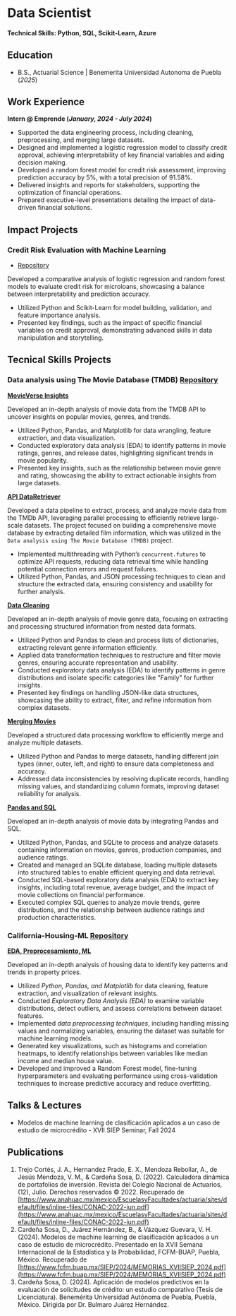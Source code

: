 # Data Scientist

#### Technical Skills: Python, SQL, Scikit-Learn, Azure

## Education
- B.S., Actuarial Science | Benemerita Universidad Autonoma de Puebla (_2025_)
  
## Work Experience
**Intern @ Emprende (_January, 2024 - July 2024_)**  
  
- Supported the data engineering process, including cleaning, preprocessing, and merging large datasets.
- Designed and implemented a logistic regression model to classify credit approval, achieving interpretability of key financial variables and aiding decision making.  
- Developed a random forest model for credit risk assessment, improving prediction accuracy by 5%, with a total precision of 91.58%.  
- Delivered insights and reports for stakeholders, supporting the optimization of financial operations. 
- Prepared executive-level presentations detailing the impact of data-driven financial solutions.

## Impact Projects
### Credit Risk Evaluation with Machine Learning  

- [Repository](https://github.com/PrepaidL7/Credit-Classification-Models)

Developed a comparative analysis of logistic regression and random forest models to evaluate credit risk for microloans, showcasing a balance between interpretability and prediction accuracy.  
- Utilized Python and Scikit-Learn for model building, validation, and feature importance analysis.  
- Presented key findings, such as the impact of specific financial variables on credit approval, demonstrating advanced skills in data manipulation and storytelling.  

## Tecnical Skills Projects
### Data analysis using The Movie Database (TMDB) [Repository](https://github.com/PrepaidL7/TMDB-MovieInsights)

__[MovieVerse Insights](https://github.com/PrepaidL7/TMDB-MovieInsights/blob/main/Project_01_MovieVerse_Insights.ipynb)__

Developed an in-depth analysis of movie data from the TMDB API to uncover insights on popular movies, genres, and trends.

- Utilized Python, Pandas, and Matplotlib for data wrangling, feature extraction, and data visualization.
- Conducted exploratory data analysis (EDA) to identify patterns in movie ratings, genres, and release dates, highlighting significant trends in movie popularity.
- Presented key insights, such as the relationship between movie genre and rating, showcasing the ability to extract actionable insights from large datasets.

__[API DataRetriever](https://github.com/PrepaidL7/TMDB-MovieInsights/blob/main/Project_01_API_DataRetriever.ipynb)__

Developed a data pipeline to extract, process, and analyze movie data from the TMDb API, leveraging parallel processing to efficiently retrieve large-scale datasets. The project focused on building a comprehensive movie database by extracting detailed film information, which was utilized in the ``Data analysis using The Movie Database (TMDB)`` project.

- Implemented multithreading with Python’s `concurrent.futures` to optimize API requests, reducing data retrieval time while handling potential connection errors and request failures.  
- Utilized Python, Pandas, and JSON processing techniques to clean and structure the extracted data, ensuring consistency and usability for further analysis.  

__[Data Cleaning](https://github.com/PrepaidL7/TMDB-MovieInsights/blob/main/Project_01_DataCleaning.ipynb)__

Developed an in-depth analysis of movie genre data, focusing on extracting and processing structured information from nested data formats.

- Utilized Python and Pandas to clean and process lists of dictionaries, extracting relevant genre information efficiently.
- Applied data transformation techniques to restructure and filter movie genres, ensuring accurate representation and usability.
- Conducted exploratory data analysis (EDA) to identify patterns in genre distributions and isolate specific categories like "Family" for further insights.
- Presented key findings on handling JSON-like data structures, showcasing the ability to extract, filter, and refine information from complex datasets.

__[Merging Movies](https://github.com/PrepaidL7/TMDB-MovieInsights/blob/main/Project_01_Merging_Movies.ipynb)__

Developed a structured data processing workflow to efficiently merge and analyze multiple datasets. 

- Utilized Python and Pandas to merge datasets, handling different join types (inner, outer, left, and right) to ensure data completeness and accuracy.
- Addressed data inconsistencies by resolving duplicate records, handling missing values, and standardizing column formats, improving dataset reliability for analysis.

__[Pandas and SQL](https://github.com/PrepaidL7/TMDB-MovieInsights/blob/main/Project_01_Pandas%26SQL.ipynb)__

Developed an in-depth analysis of movie data by integrating Pandas and SQL.

- Utilized Python, Pandas, and SQLite to process and analyze datasets containing information on movies, genres, production companies, and audience ratings.
- Created and managed an SQLite database, loading multiple datasets into structured tables to enable efficient querying and data retrieval.
- Conducted SQL-based exploratory data analysis (EDA) to extract key insights, including total revenue, average budget, and the impact of movie collections on financial performance.
- Executed complex SQL queries to analyze movie trends, genre distributions, and the relationship between audience ratings and production characteristics.

### California-Housing-ML [Repository](https://github.com/PrepaidL7/California-Housing-ML)

__[EDA, Preprocesamiento, ML](https://github.com/PrepaidL7/California-Housing-ML/blob/main/Project_02_EDA_Prepros%26ML.ipynb)__

Developed an in-depth analysis of housing data to identify key patterns and trends in property prices.

- Utilized *Python, Pandas, and Matplotlib* for data cleaning, feature extraction, and visualization of relevant insights.
- Conducted *Exploratory Data Analysis (EDA)* to examine variable distributions, detect outliers, and assess correlations between dataset features.
- Implemented *data preprocessing techniques*, including handling missing values and normalizing variables, ensuring the dataset was suitable for machine learning models.
- Generated key visualizations, such as histograms and correlation heatmaps, to identify relationships between variables like median income and median house value.
- Developed and improved a Random Forest model, fine-tuning hyperparameters and evaluating performance using cross-validation techniques to increase predictive accuracy and reduce overfitting.

## Talks & Lectures
- Modelos de machine learning de clasificación aplicados a un caso de estudio de microcrédito - XVII SIEP Seminar, Fall 2024

## Publications
1. Trejo Cortés, J. A., Hernandez Prado, E. X., Mendoza Rebollar, A., de Jesús Mendoza, V. M., & Cardeña Sosa, D. (2022). Calculadora dinámica de portafolios de inversión. Revista del Colegio Nacional de Actuarios, (12), Julio. Derechos reservados © 2022. Recuperado de [https://www.anahuac.mx/mexico/EscuelasyFacultades/actuaria/sites/default/files/inline-files/CONAC-2022-jun.pdf](https://www.anahuac.mx/mexico/EscuelasyFacultades/actuaria/sites/default/files/inline-files/CONAC-2022-jun.pdf)
2. Cardeña Sosa, D., Juárez Hernández, B., & Vázquez Guevara, V. H. (2024). Modelos de machine learning de clasificación aplicados a un caso de estudio de microcrédito. Presentado en la XVII Semana Internacional de la Estadística y la Probabilidad, FCFM-BUAP, Puebla, México. Recuperado de [https://www.fcfm.buap.mx/SIEP/2024/MEMORIAS_XVIISIEP_2024.pdf](https://www.fcfm.buap.mx/SIEP/2024/MEMORIAS_XVIISIEP_2024.pdf)
3. Cardeña Sosa, D. (2024). Aplicación de modelos predictivos en la evaluación de solicitudes de crédito: un estudio comparativo (Tesis de Licenciatura). Benemérita Universidad Autónoma de Puebla, Puebla, México. Dirigida por Dr. Bulmaro Juárez Hernández.
